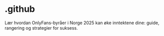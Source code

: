 # .github
Lær hvordan OnlyFans-byråer i Norge 2025 kan øke inntektene dine: guide, rangering og strategier for suksess.
